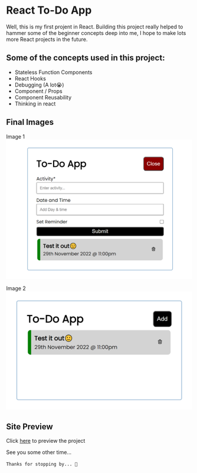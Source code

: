 # React To-Do App

Well, this is my first projent in React. Building this project really helped to hammer some of the beginner concepts deep into me, I hope to make lots more React projects in the future.

## Some of the concepts used in this project:
- Stateless Function Components
- React Hooks
- Debugging (A lot😭)
- Component / Props
- Component Reusability
- Thinking in react

## Final Images

Image 1 ![Image 1](https://github.com/B-uchi/react-todo-app/blob/main/screenshots/screenshot_2.png "Screenshot 1")

Image 2 ![Image 2](https://github.com/B-uchi/react-todo-app/blob/main/screenshots/screenshot_1.png "Screenshot 2")


## Site Preview
Click [here](https://todo-app-buchi.netlify.app/) to preview the project

See you some other time...

`Thanks for stopping by... 🙂`
